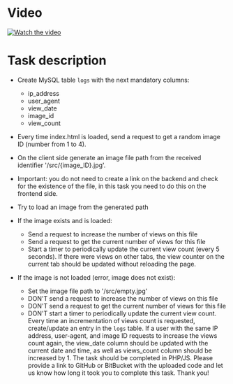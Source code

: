 # Video

[![Watch the video](https://img.youtube.com/vi/GHUNzTlF7FQ/maxresdefault.jpg)](https://youtu.be/GHUNzTlF7FQ)

# Task description

- Create MySQL table `logs` with the next mandatory columns:
    - ip_address
    - user_agent
    - view_date
    - image_id
    - view_count


- Every time index.html is loaded, send a request to get a random image ID (number from 1 to 4).
- On the client side generate an image file path from the received identifier '/src/{image_ID}.jpg'.


- Important: you do not need to create a link on the backend and check for the existence of the
  file, in this task you need to do this on the frontend side.
- Try to load an image from the generated path


- If the image exists and is loaded:
    - Send a request to increase the number of views on this file
    - Send a request to get the current number of views for this file
    - Start a timer to periodically update the current view count (every 5 seconds). If there were views on other tabs,
      the view counter on the current tab should be updated without reloading the page.


- If the image is not loaded (error, image does not exist):
    - Set the image file path to '/src/empty.jpg'
    - DON'T send a request to increase the number of views on this file
    - DON'T send a request to get the current number of views for this file
    - DON'T start a timer to periodically update the current view count.
      Every time an incrementation of views count is requested, create/update an entry in the `logs`
      table. If a user with the same IP address, user-agent, and image ID requests to increase the
      views count again, the view_date column should be updated with the current date and time, as
      well as views_count column should be increased by 1.
      The task should be completed in PHP/JS.
      Please provide a link to GitHub or BitBucket with the uploaded code and let us know how
      long it took you to complete this task.
      Thank you!

